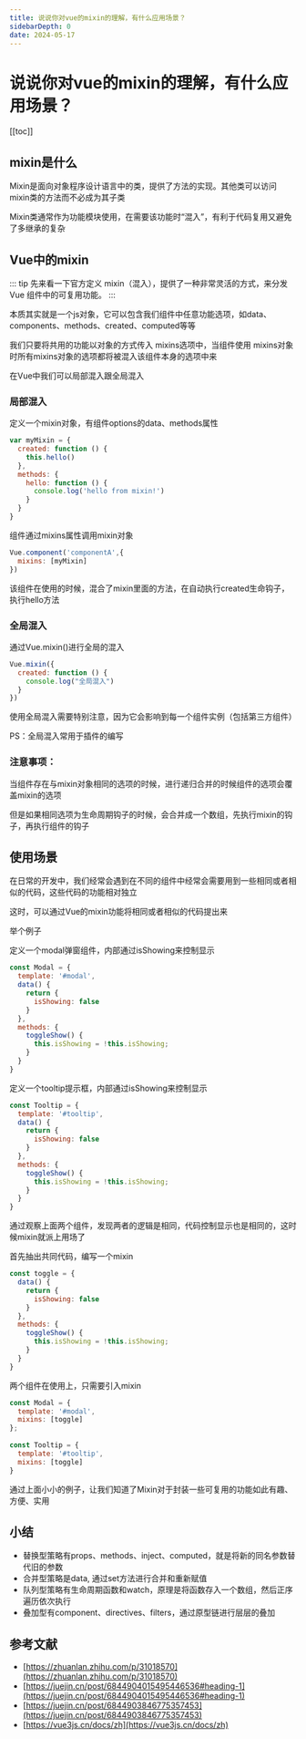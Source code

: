 ```yaml
---
title: 说说你对vue的mixin的理解，有什么应用场景？
sidebarDepth: 0
date: 2024-05-17
---
```


# 说说你对vue的mixin的理解，有什么应用场景？

[[toc]]

## mixin是什么

Mixin是面向对象程序设计语言中的类，提供了方法的实现。其他类可以访问mixin类的方法而不必成为其子类

Mixin类通常作为功能模块使用，在需要该功能时“混入”，有利于代码复用又避免了多继承的复杂

## Vue中的mixin

::: tip 先来看一下官方定义
mixin（混入），提供了一种非常灵活的方式，来分发 Vue 组件中的可复用功能。
:::

本质其实就是一个js对象，它可以包含我们组件中任意功能选项，如data、components、methods、created、computed等等

我们只要将共用的功能以对象的方式传入 mixins选项中，当组件使用 mixins对象时所有mixins对象的选项都将被混入该组件本身的选项中来

在Vue中我们可以局部混入跟全局混入

### 局部混入

定义一个mixin对象，有组件options的data、methods属性

``` js
var myMixin = {
  created: function () {
    this.hello()
  },
  methods: {
    hello: function () {
      console.log('hello from mixin!')
    }
  }
}
```

组件通过mixins属性调用mixin对象

``` js
Vue.component('componentA',{
  mixins: [myMixin]
})
```

该组件在使用的时候，混合了mixin里面的方法，在自动执行created生命钩子，执行hello方法

### 全局混入

通过Vue.mixin()进行全局的混入

``` js
Vue.mixin({
  created: function () {
    console.log("全局混入")
  }
})
```

使用全局混入需要特别注意，因为它会影响到每一个组件实例（包括第三方组件）

PS：全局混入常用于插件的编写

### 注意事项：

当组件存在与mixin对象相同的选项的时候，进行递归合并的时候组件的选项会覆盖mixin的选项

但是如果相同选项为生命周期钩子的时候，会合并成一个数组，先执行mixin的钩子，再执行组件的钩子

## 使用场景

在日常的开发中，我们经常会遇到在不同的组件中经常会需要用到一些相同或者相似的代码，这些代码的功能相对独立

这时，可以通过Vue的mixin功能将相同或者相似的代码提出来

举个例子

定义一个modal弹窗组件，内部通过isShowing来控制显示

``` js
const Modal = {
  template: '#modal',
  data() {
    return {
      isShowing: false
    }
  },
  methods: {
    toggleShow() {
      this.isShowing = !this.isShowing;
    }
  }
}
```

定义一个tooltip提示框，内部通过isShowing来控制显示

``` js
const Tooltip = {
  template: '#tooltip',
  data() {
    return {
      isShowing: false
    }
  },
  methods: {
    toggleShow() {
      this.isShowing = !this.isShowing;
    }
  }
}
```

通过观察上面两个组件，发现两者的逻辑是相同，代码控制显示也是相同的，这时候mixin就派上用场了

首先抽出共同代码，编写一个mixin

``` js
const toggle = {
  data() {
    return {
      isShowing: false
    }
  },
  methods: {
    toggleShow() {
      this.isShowing = !this.isShowing;
    }
  }
}
```

两个组件在使用上，只需要引入mixin

``` js
const Modal = {
  template: '#modal',
  mixins: [toggle]
};
 
const Tooltip = {
  template: '#tooltip',
  mixins: [toggle]
}
```

通过上面小小的例子，让我们知道了Mixin对于封装一些可复用的功能如此有趣、方便、实用

## 小结

- 替换型策略有props、methods、inject、computed，就是将新的同名参数替代旧的参数
- 合并型策略是data, 通过set方法进行合并和重新赋值
- 队列型策略有生命周期函数和watch，原理是将函数存入一个数组，然后正序遍历依次执行
- 叠加型有component、directives、filters，通过原型链进行层层的叠加

## 参考文献

- [https://zhuanlan.zhihu.com/p/31018570](https://zhuanlan.zhihu.com/p/31018570)
- [https://juejin.cn/post/6844904015495446536#heading-1](https://juejin.cn/post/6844904015495446536#heading-1)
- [https://juejin.cn/post/6844903846775357453](https://juejin.cn/post/6844903846775357453)
- [https://vue3js.cn/docs/zh](https://vue3js.cn/docs/zh)

